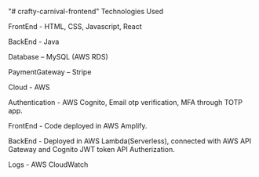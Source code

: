 "# crafty-carnival-frontend" 
Technologies Used

FrontEnd - HTML, CSS, Javascript, React

BackEnd - Java

Database – MySQL (AWS RDS)

PaymentGateway – Stripe

Cloud - AWS

Authentication - AWS Cognito, Email otp verification, MFA through TOTP app.

FrontEnd - Code deployed in AWS Amplify.

BackEnd - Deployed in AWS Lambda(Serverless), connected with AWS API Gateway and Cognito JWT token API Autherization.

Logs - AWS CloudWatch
